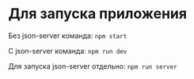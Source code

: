 # Для запуска приложения 

Без json-server команда:
`npm start`

С json-server команда:
`npm run dev`

Для запуска json-server отдельно:
`npm run server`